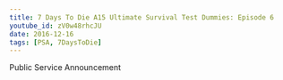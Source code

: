 ```yaml
---
title: 7 Days To Die A15 Ultimate Survival Test Dummies: Episode 6
youtube_id: zV0w48rhcJU
date: 2016-12-16
tags: [PSA, 7DaysToDie]
---
```

Public Service Announcement